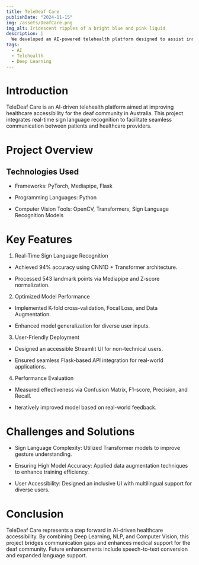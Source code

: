 ```yaml
---
title: TeleDeaf Care
publishDate: "2024-11-15"
img: /assets/DeafCare.png
img_alt: Iridescent ripples of a bright blue and pink liquid
description: |
  We developed an AI-powered telehealth platform designed to assist individuals with hearing impairments through real-time sign language recognition and healthcare accessibility solutions.
tags:
  - AI
  - Telehealth
  - Deep Learning
---
```


# Introduction

TeleDeaf Care is an AI-driven telehealth platform aimed at improving healthcare accessibility for the deaf community in Australia. This project integrates real-time sign language recognition to facilitate seamless communication between patients and healthcare providers.

# Project Overview

## Technologies Used

+ Frameworks:  PyTorch, Mediapipe, Flask

+ Programming Languages: Python

+ Computer Vision Tools: OpenCV, Transformers, Sign Language Recognition Models

# Key Features

1. Real-Time Sign Language Recognition

+ Achieved 94% accuracy using CNN1D + Transformer architecture.

+ Processed 543 landmark points via Mediapipe and Z-score normalization.

2. Optimized Model Performance

+ Implemented K-fold cross-validation, Focal Loss, and Data Augmentation.

+ Enhanced model generalization for diverse user inputs.

3. User-Friendly Deployment

+ Designed an accessible Streamlit UI for non-technical users.

+ Ensured seamless Flask-based API integration for real-world applications.

4. Performance Evaluation

+ Measured effectiveness via Confusion Matrix, F1-score, Precision, and Recall.

+ Iteratively improved model based on real-world feedback.

# Challenges and Solutions

+ Sign Language Complexity: Utilized Transformer models to improve gesture understanding.

+ Ensuring High Model Accuracy: Applied data augmentation techniques to enhance training efficiency.

+ User Accessibility: Designed an inclusive UI with multilingual support for diverse users.

# Conclusion

TeleDeaf Care represents a step forward in AI-driven healthcare accessibility. By combining Deep Learning, NLP, and Computer Vision, this project bridges communication gaps and enhances medical support for the deaf community. Future enhancements include speech-to-text conversion and expanded language support.
